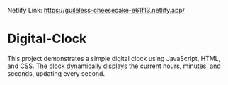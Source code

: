 Netlify Link: https://guileless-cheesecake-e61f13.netlify.app/
# Digital-Clock
This project demonstrates a simple digital clock using JavaScript, HTML, and CSS. The clock dynamically displays the current hours, minutes, and seconds, updating every second.
